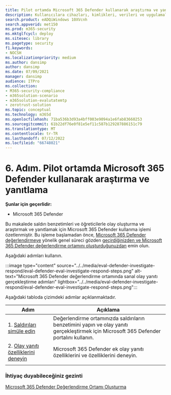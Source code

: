 ```yaml
---
title: Pilot ortamda Microsoft 365 Defender kullanarak araştırma ve yanıtlama
description: Kullanıcılara cihazları, kimlikleri, verileri ve uygulamaları korumayı öğretmek için tasarlanmış güvenlik çözümünü denemek için Microsoft 365 Defender deneme laboratuvarında veya pilot ortamda saldırı simülasyonları ayarlayın.
search.product: eADQiWindows 10XVcnh
search.appverid: met150
ms.prod: m365-security
ms.mktglfcycl: deploy
ms.sitesec: library
ms.pagetype: security
f1.keywords:
- NOCSH
ms.localizationpriority: medium
ms.author: dansimp
author: dansimp
ms.date: 07/09/2021
manager: dansimp
audience: ITPro
ms.collection:
- M365-security-compliance
- m365solution-scenario
- m365solution-evalutatemtp
- zerotrust-solution
ms.topic: conceptual
ms.technology: m365d
ms.openlocfilehash: 71ba536b3d93a4bff003e9094a1e6fab83660253
ms.sourcegitcommit: 61b22df76e0f81e5ef11c587b129287886151c79
ms.translationtype: MT
ms.contentlocale: tr-TR
ms.lasthandoff: 07/12/2022
ms.locfileid: "66748021"
---
```

# <a name="step-6-investigate-and-respond-using-microsoft-365-defender-in-a-pilot-environment"></a>6. Adım. Pilot ortamda Microsoft 365 Defender kullanarak araştırma ve yanıtlama

**Şunlar için geçerlidir:**
- Microsoft 365 Defender

Bu makalede saldırı benzetimleri ve öğreticilerle olay oluşturma ve araştırmak ve yanıtlamak için Microsoft 365 Defender kullanma işlemi özetlenmiştir. Bu işleme başlamadan önce, [Microsoft 365 Defender değerlendirmeye](eval-overview.md) yönelik genel süreci gözden [geçirdiğinizden ve Microsoft 365 Defender değerlendirme ortamını oluşturduğunuzdan](eval-create-eval-environment.md) emin olun.

Aşağıdaki adımları kullanın.

:::image type="content" source="../../media/eval-defender-investigate-respond/eval-defender-eval-investigate-respond-steps.png" alt-text="Microsoft 365 Defender değerlendirme ortamında sanal olay yanıtı gerçekleştirme adımları" lightbox="../../media/eval-defender-investigate-respond/eval-defender-eval-investigate-respond-steps.png":::

Aşağıdaki tabloda çizimdeki adımlar açıklanmaktadır.

|Adım  |Açıklama  |
|---------|---------|
| 1. [Saldırıları simüle edin](eval-defender-investigate-respond-simulate-attack.md)     |   Değerlendirme ortamınızda saldırıların benzetimini yapın ve olay yanıtı gerçekleştirmek için Microsoft 365 Defender portalını kullanın.      |
| 2. [Olay yanıtı özelliklerini deneyin ](eval-defender-investigate-respond-additional.md)    |    Microsoft 365 Defender ek olay yanıtı özelliklerini ve özelliklerini deneyin.     |
|||

### <a name="navigation-you-may-need"></a>İhtiyaç duyabileceğiniz gezinti

[Microsoft 365 Defender Değerlendirme Ortamı Oluşturma](eval-create-eval-environment.md)
